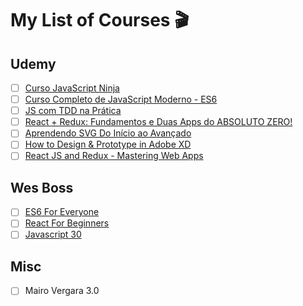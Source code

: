 # My List of Courses 🎬

## Udemy
- [ ] [Curso JavaScript Ninja](https://www.udemy.com/curso-javascript-ninja/)
- [ ] [Curso Completo de JavaScript Moderno - ES6](https://www.udemy.com/curso-completo-de-javascript-moderno-es6)
- [ ] [JS com TDD na Prática](https://www.udemy.com/js-com-tdd-na-pratica)
- [ ] [React + Redux: Fundamentos e Duas Apps do ABSOLUTO ZERO!](https://www.udemy.com/react-redux-pt)
- [ ] [Aprendendo SVG Do Início ao Avançado](https://www.udemy.com/aprendendo-svg-do-inicio-ao-avancado)
- [ ] [How to Design & Prototype in Adobe XD](https://www.udemy.com/adobe-xd-experience-design)
- [ ] [React JS and Redux - Mastering Web Apps](https://www.udemy.com/react-js-and-redux-mastering-web-apps)

## Wes Boss
- [ ] [ES6 For Everyone](https://es6.io/)
- [ ] [React For Beginners](https://reactforbeginners.com/)
- [ ] [Javascript 30](https://javascript30.com/)

## Misc
- [ ] Mairo Vergara 3.0
